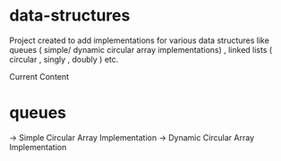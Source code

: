 # data-structures

Project created to add implementations for various data structures like queues ( simple/ dynamic circular array implementations) , linked lists ( circular , singly , doubly ) etc.

Current Content 
# queues
  -> Simple Circular Array Implementation
  -> Dynamic Circular Array Implementation